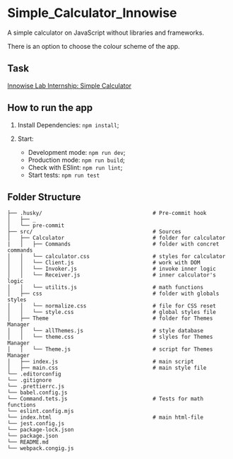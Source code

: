 # Simple_Calculator_Innowise

A simple calculator on JavaScript without libraries and frameworks.

There is an option to choose the colour scheme of the app.

## Task

[Innowise Lab Internship: Simple Calculator](https://drive.google.com/file/d/15jVnBPXaZrjs99KOUxp4TGq6Inau6xq_/view)

## How to run the app

1. Install Dependencies: `npm install`;

2. Start:

   - Development mode: `npm run dev`;
   - Production mode: `npm run build`;
   - Check with ESlint: `npm run lint`;
   - Start tests: `npm run test`

## Folder Structure

```
├── .husky/                                   # Pre-commit hook
│   ├── _
│   └── pre-commit
├── src/                                      # Sources
│   ├── Calculator                            # folder for calculator
|   │   ├── Commands                          # folder with concret commands
│   │   └── calculator.css                    # styles for calculator
│   │   └── Client.js                         # work with DOM
│   │   └── Invoker.js                        # invoke inner logic
│   │   └── Receiver.js                       # inner calculator's logic
│   │   └── utilits.js                        # math functions
│   ├── css                                   # folder with globals styles
│   │   └── normalize.css                     # file for CSS reset
│   │   └── style.css                         # global styles file
│   ├── Theme                                 # folder for Themes Manager
│   │   └── allThemes.js                      # style database
│   │   └── theme.css                         # slyles for Themes Manager
│   │   └── Theme.js                          # script for Themes Manager
│   ├── index.js                              # main script
│   ├── main.css                              # main style file
└── .editorconfig
└── .gitignore
└── .prettierrc.js
└── babel.config.js
└── Command.tets.js                           # Tests for math functions
└── eslint.config.mjs
└── index.html                                # main html-file
└── jest.config.js
└── package-lock.json
└── package.json
└── README.md
└── webpack.congig.js
```
